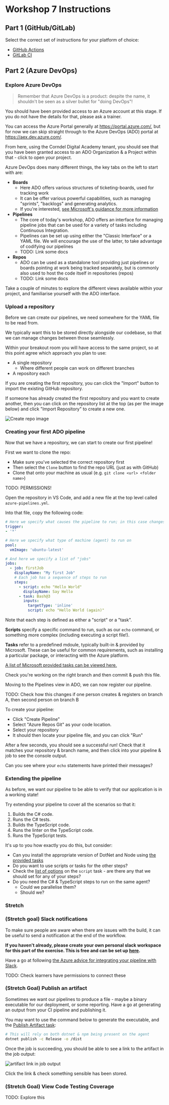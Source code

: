 # Workshop 7 Instructions

## Part 1 (GitHub/GitLab)

Select the correct set of instructions for your platform of choice:

- [GitHub Actions](./github_actions.md)
- [GitLab CI](./gitlab.md)

## Part 2 (Azure DevOps)

### Explore Azure DevOps

> Remember that Azure DevOps is a product: despite the name, it shouldn't be seen as a silver bullet for "doing DevOps"!

You should have been provided access to an Azure account at this stage. If you do not have the details for that, please ask a trainer.

You can access the Azure Portal generally at <https://portal.azure.com/>, but for now we can skip straight through to the Azure DevOps (ADO) portal at <https://aex.dev.azure.com/>.

From here, using the Corndel Digital Academy tenant, you should see that you have been granted access to an ADO Organization & a Project within that - click to open your project.

Azure DevOps does many different things, the key tabs on the left to start with are:

* **Boards**
  * Here ADO offers various structures of ticketing-boards, used for tracking work
  * It can be offer various powerful capabilities, such as managing "sprints", "backlogs" and generating analytics.
  * If you're interested, [see Microsoft's guidance for more information](https://learn.microsoft.com/bs-latn-ba/azure/devops/boards/?view=azure-devops)
* **Pipelines**
  * The core of today's workshop, ADO offers an interface for managing pipeline jobs that can be used for a variety of tasks including Continuous Integration.
  * Pipelines can be set up using either the "Classic Interface" or a YAML file. We will encourage the use of the latter, to take advantage of codifying our pipelines
  * TODO: Link some docs
* **Repos**
  * ADO can be used as a standalone tool providing just pipelines or boards pointing at work being tracked separately, but is commonly also used to host the code itself in repositories (repos)
  * TODO: Link some docs

Take a couple of minutes to explore the different views available within your project, and familiarise yourself with the ADO interface.

### Upload a repository

Before we can create our pipelines, we need somewhere for the YAML file to be read from.

We typically want this to be stored directly alongside our codebase, so that we can manage changes between those seamlessly.

Within your breakout room you will have access to the same project, so at this point agree which approach you plan to use:
* A single repository
  * Where different people can work on different branches
* A repository each

If you are creating the first repository, you can click the "Import" button to import the existing GitHub repository.

If someone has already created the first repository and you want to create another, then you can click on the repository list at the top (as per the image below) and click "Import Repository" to create a new one.

![Create repo image](./img/ado-create-repo.png)

### Creating your first ADO pipeline

Now that we have a repository, we can start to create our first pipeline!

First we want to clone the repo:
* Make sure you've selected the correct repository first
* Then select the `Clone` button to find the repo URL (just as with GitHub)
* Clone that onto your machine as usual (e.g. `git clone <url> <folder name>`)

TODO: PERMISSIONS!

Open the repository in VS Code, and add a new file at the top level called `azure-pipelines.yml`.

Into that file, copy the following code:
```yml
# Here we specify what causes the pipeline to run; in this case changes to any branch
trigger:
- '*'

# Here we specify what type of machine (agent) to run on
pool:
  vmImage: 'ubuntu-latest'

# And here we specify a list of "jobs"
jobs:
  - job: firstJob
    displayName: "My first Job"
    # Each job has a sequence of steps to run
    steps:
      - script: echo "Hello World"
        displayName: Say Hello
      - task: Bash@3
        inputs:
          targetType: 'inline'
          script: echo "Hello World (again)"
```

Note that each step is defined as either a "script" or a "task".

**Scripts** specify a specific command to run, such as our `echo` command, or something more complex (including executing a script file!).

**Tasks** refer to a predefined mdoule, typically built-in & provided by Microsoft. These can be useful for common requirements, such as installing a particular package, or interacting with the Azure platform.

[A list of Microsoft provided tasks can be viewed here.](https://learn.microsoft.com/en-us/azure/devops/pipelines/tasks/reference/?view=azure-pipelines)

Check you're working on the right branch and then commit & push this file.

Moving to the Pipelines view in ADO, we can now register our pipeline.

TODO: Check how this changes if one person creates & registers on branch A, then second person on branch B

To create your pipeline:
* Click "Create Pipeline"
* Select "Azure Repos Git" as your code location.
* Select your repository
* It should then locate your pipeline file, and you can click "Run"

After a few seconds, you should see a successful run! Check that it matches your repository & branch name, and then click into your pipeline & job to see the console output.

Can you see where your `echo` statements have printed their messages?

### Extending the pipeline

As before, we want our pipeline to be able to verify that our application is in a working state!

Try extending your pipeline to cover all the scenarios so that it:
1. Builds the C# code.
1. Runs the C# tests.
1. Builds the TypeScript code.
1. Runs the linter on the TypeScript code.
1. Runs the TypeScript tests.

It's up to you how exactly you do this, but consider:
* Can you install the appropriate version of DotNet and Node using [the provided tasks](https://learn.microsoft.com/en-us/azure/devops/pipelines/tasks/reference/?view=azure-pipelines)
* Do you want to use scripts or tasks for the other steps?
* Check the [list of options](https://learn.microsoft.com/en-us/azure/devops/pipelines/yaml-schema/steps-script?view=azure-pipelines) on the `script` task - are there any that we should set for any of your steps?
* Do you need the C# & TypeScript steps to run on the same agent?
  * Could we parallelise them?
  * Should we?

### Stretch

### (Stretch goal) Slack notifications

To make sure people are aware when there are issues with the build, it can be useful to send a notification at the end of the workflow.

**If you haven't already, please create your own personal slack workspace for this part of the exercise. This is free and can be set up [here](https://slack.com/create).**

Have a go at following [the Azure advice for integrating your pipeline with Slack](https://learn.microsoft.com/en-us/azure/devops/pipelines/integrations/slack?view=azure-devops).

TODO: Check learners have permissions to connect these

### (Stretch Goal) Publish an artifact

Sometimes we want our pipelines to produce a file - maybe a binary executable for our deployment, or some reporting. Have a go at generating an output from your CI pipeline and publishing it.

You may want to use the command below to generate the executable, and the [Publish Artifact task](https://learn.microsoft.com/en-us/azure/devops/pipelines/tasks/reference/publish-pipeline-artifact-v1?view=azure-pipelines):
```sh
# This will rely on both dotnet & npm being present on the agent 
dotnet publish -c Release -o /dist
```

Once the job is succeeding, you should be able to see a link to the artifact in the job output:

![artifact link in job output](./img/artifact-result.png)

Click the link & check something sensible has been stored.

### (Stretch Goal) View Code Testing Coverage

TODO: Explore this